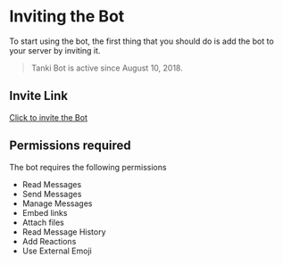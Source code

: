 # Inviting the Bot

To start using the bot, the first thing that you should do is add the bot to your server by inviting it.

> Tanki Bot is active since August 10, 2018.

## Invite Link
[Click to invite the Bot](https://discordapp.com/oauth2/authorize?client_id=477558712702337044&scope=bot&permissions=388160)

## Permissions required
The bot requires the following permissions
- Read Messages
- Send Messages
- Manage Messages
- Embed links
- Attach files
- Read Message History
- Add Reactions
- Use External Emoji
